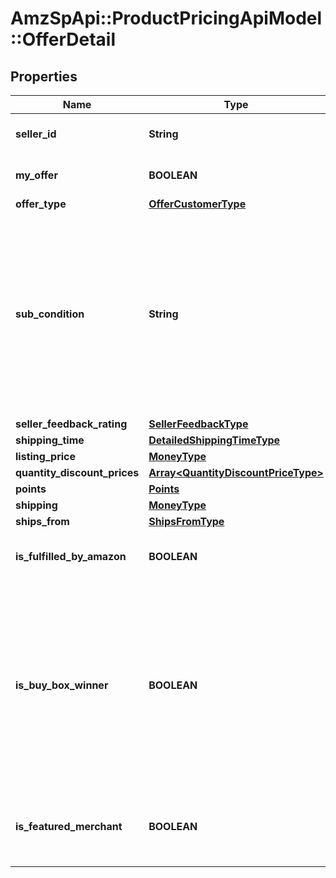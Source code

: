 # AmzSpApi::ProductPricingApiModel::OfferDetail

## Properties
Name | Type | Description | Notes
------------ | ------------- | ------------- | -------------
**seller_id** | **String** | The seller identifier for the offer. | [optional] 
**my_offer** | **BOOLEAN** | When true, this is the seller&#x27;s offer. | [optional] 
**offer_type** | [**OfferCustomerType**](OfferCustomerType.md) |  | [optional] 
**sub_condition** | **String** | The subcondition of the item. Subcondition values: New, Mint, Very Good, Good, Acceptable, Poor, Club, OEM, Warranty, Refurbished Warranty, Refurbished, Open Box, or Other. | 
**seller_feedback_rating** | [**SellerFeedbackType**](SellerFeedbackType.md) |  | [optional] 
**shipping_time** | [**DetailedShippingTimeType**](DetailedShippingTimeType.md) |  | 
**listing_price** | [**MoneyType**](MoneyType.md) |  | 
**quantity_discount_prices** | [**Array&lt;QuantityDiscountPriceType&gt;**](QuantityDiscountPriceType.md) |  | [optional] 
**points** | [**Points**](Points.md) |  | [optional] 
**shipping** | [**MoneyType**](MoneyType.md) |  | 
**ships_from** | [**ShipsFromType**](ShipsFromType.md) |  | [optional] 
**is_fulfilled_by_amazon** | **BOOLEAN** | When true, the offer is fulfilled by Amazon. | 
**is_buy_box_winner** | **BOOLEAN** | When true, the offer is currently in the Buy Box. There can be up to two Buy Box winners at any time per ASIN, one that is eligible for Prime and one that is not eligible for Prime. | [optional] 
**is_featured_merchant** | **BOOLEAN** | When true, the seller of the item is eligible to win the Buy Box. | [optional] 

